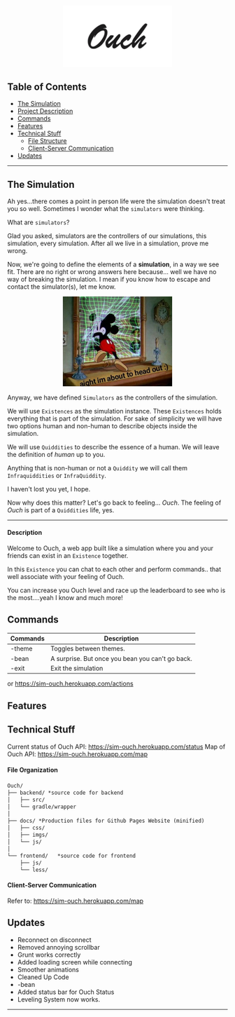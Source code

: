 <p align="center">
<img src="docs/imgs/logo.png" width="250"/>
</p>

## Table of Contents
* [The Simulation](#the-simulation)
* [Project Description](#description)
* [Commands](#commands)
* [Features](#features)
* [Technical Stuff](#technical-stuff)
    * [File Structure](#file-organization)
    * [Client-Server Communication](#client-server-communication)
* [Updates](#updates)
---

## The Simulation
  Ah yes...there comes a point in person life were the simulation doesn't treat you so well. Sometimes I wonder what the `simulators` were thinking. 
  
  What are `simulators`? 
  
  Glad you asked, simulators are the controllers of our simulations, this simulation, every simulation. After all we live in a simulation, prove me wrong. 
  
  Now, we're going to define the elements of a **simulation**, in a way we see fit. There are no right or wrong answers here because... well we have no way of breaking the simulation. I mean if you know how to escape and contact the simulator(s), let me know. 
  
<p align="center">
<img src="docs/imgs/somethingspecial.jpg" width="250"/>
</p>
  
  Anyway, we have defined `Simulators` as the controllers of the simulation. 
  
  We will use `Existences` as the simulation instance. These `Existences` holds everything that is part of the simulation. For sake of simplicity we will have two options human and non-human to describe objects inside the simulation. 
  
  We will use `Quiddities` to describe the essence of a human. We will leave the definition of *human* up to you. 
  
  Anything that is non-human or not a `Quiddity`  we will call them `Infraquiddities`  or `InfraQuiddity`. 
  
  I haven't lost you yet, I hope. 
  
  Now why does this matter? Let's go back to feeling... *Ouch*. The feeling of *Ouch* is part of a `Quiddities` life, yes.
  
  ---
  #### Description
  Welcome to Ouch, a web app built like a simulation where you and your friends can exist in an `Existence` together. 
  
  In this `Existence` you can chat to each other and perform commands.. that well associate with your feeling of Ouch.
  
  You can increase you Ouch level and race up the leaderboard to see who is the most....yeah I know and much more!
 
  ## Commands
  
  | Commands  | Description |
  | ------------- | ------------- |
  | -theme  | Toggles between themes.  |
  | -bean  | A surprise. But once you bean you can't go back.  |
  | -exit  | Exit the simulation  |
  
  
  or https://sim-ouch.herokuapp.com/actions 
  
## Features

## Technical Stuff
Current status of Ouch API: https://sim-ouch.herokuapp.com/status 
Map of Ouch API: https://sim-ouch.herokuapp.com/map 
#### File Organization

```text
Ouch/
├── backend/ *source code for backend
│   ├── src/
│   └── gradle/wrapper
│
├── docs/ *Production files for Github Pages Website (minified)
│   ├── css/
│   ├── imgs/
│   └── js/
│
└── frontend/   *source code for frontend
    ├── js/
    └── less/

```

#### Client-Server Communication

Refer to: https://sim-ouch.herokuapp.com/map      
    
## Updates
* Reconnect on disconnect
* Removed annoying scrollbar
* Grunt works correctly
* Added loading screen while connecting
* Smoother animations
* Cleaned Up Code
* -bean
* Added status bar for Ouch Status
* Leveling System now works.
 
---

